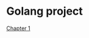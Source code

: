 <!DOCTYPE HTML>
<html>
 <head>
   <meta charset="utf-8">
 </head>
 <body>
  <h1>Golang project</h1>
  <p><a href="https://metanit.com/go/tutorial/1.1.php">Chapter 1</a></p>
 </body>
</html>